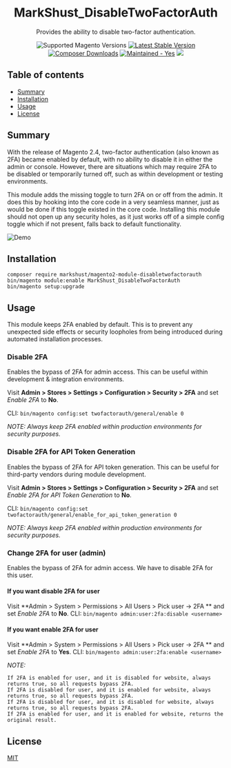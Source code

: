 <h1 align="center">MarkShust_DisableTwoFactorAuth</h1> 

<div align="center">
  <p>Provides the ability to disable two-factor authentication.</p>
  <img src="https://img.shields.io/badge/magento-2.4-brightgreen.svg?logo=magento&longCache=true&style=flat-square" alt="Supported Magento Versions" />
  <a href="https://packagist.org/packages/markshust/magento2-module-disabletwofactorauth" target="_blank"><img src="https://img.shields.io/packagist/v/markshust/magento2-module-disabletwofactorauth.svg?style=flat-square" alt="Latest Stable Version" /></a>
  <a href="https://packagist.org/packages/markshust/magento2-module-disabletwofactorauth" target="_blank"><img src="https://poser.pugx.org/markshust/magento2-module-disabletwofactorauth/downloads" alt="Composer Downloads" /></a>
  <a href="https://GitHub.com/Naereen/StrapDown.js/graphs/commit-activity" target="_blank"><img src="https://img.shields.io/badge/maintained%3F-yes-brightgreen.svg?style=flat-square" alt="Maintained - Yes" /></a>
  <a href="https://opensource.org/licenses/MIT" target="_blank"><img src="https://img.shields.io/badge/license-MIT-blue.svg" /></a>
</div>

## Table of contents

- [Summary](#summary)
- [Installation](#installation)
- [Usage](#usage)
- [License](#license)

## Summary

With the release of Magento 2.4, two-factor authentication (also known as 2FA) became enabled by default, with no
ability to disable it in either the admin or console. However, there are situations which may require 2FA to be disabled
or temporarily turned off, such as within development or testing environments.

This module adds the missing toggle to turn 2FA on or off from the admin. It does this by hooking into the core code in
a very seamless manner, just as would be done if this toggle existed in the core code. Installing this module should not
open up any security holes, as it just works off of a simple config toggle which if not present, falls back to default
functionality. 
 
![Demo](https://raw.githubusercontent.com/markshust/magento2-module-disabletwofactorauth/master/docs/demo.png)

## Installation

```
composer require markshust/magento2-module-disabletwofactorauth
bin/magento module:enable MarkShust_DisableTwoFactorAuth
bin/magento setup:upgrade
```

## Usage

This module keeps 2FA enabled by default. This is to prevent any unexpected side effects or security loopholes from
being introduced during automated installation processes.

### Disable 2FA

Enables the bypass of 2FA for admin access. This can be useful within development & integration environments.

Visit **Admin > Stores > Settings > Configuration > Security > 2FA** and set *Enable 2FA* to **No**.

CLI: `bin/magento config:set twofactorauth/general/enable 0`

*NOTE: Always keep 2FA enabled within production environments for security purposes.*

### Disable 2FA for API Token Generation

Enables the bypass of 2FA for API token generation. This can be useful for third-party vendors during module development.

Visit **Admin > Stores > Settings > Configuration > Security > 2FA** and set *Enable 2FA for API Token Generation* to **No**.

CLI: `bin/magento config:set twofactorauth/general/enable_for_api_token_generation 0`

*NOTE: Always keep 2FA enabled within production environments for security purposes.*

### Change 2FA for user (admin)

Enables the bypass of 2FA for admin access. We have to disable 2FA for this user.

#### If you want disable 2FA for user
Visit **Admin > System > Permissions > All Users > Pick user -> 2FA ** and set *Enable 2FA* to **No**.
CLI: `bin/magento admin:user:2fa:disable <username>`

#### If you want enable 2FA for user
Visit **Admin > System > Permissions > All Users > Pick user -> 2FA ** and set *Enable 2FA* to **Yes**.
CLI: `bin/magento admin:user:2fa:enable <username>`

*NOTE:*
```
If 2FA is enabled for user, and it is disabled for website, always returns true, so all requests bypass 2FA.
If 2FA is disabled for user, and it is enabled for website, always returns true, so all requests bypass 2FA.
If 2FA is disabled for user, and it is disabled for website, always returns true, so all requests bypass 2FA.
If 2FA is enabled for user, and it is enabled for website, returns the original result.
```
## License

[MIT](https://opensource.org/licenses/MIT)
